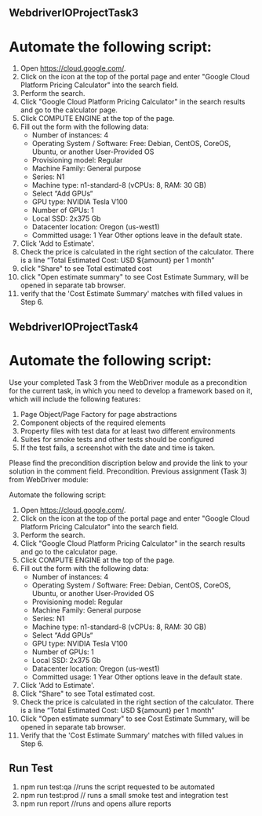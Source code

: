 ## WebdriverIOProjectTask3

# Automate the following script: 
1. Open https://cloud.google.com/.
2. Click on the icon at the top of the portal page and enter "Google Cloud Platform Pricing Calculator" into the search field.
3. Perform the search.
4. Click "Google Cloud Platform Pricing Calculator" in the search results and go to the calculator page.
5. Click COMPUTE ENGINE at the top of the page.
6. Fill out the form with the following data:
   * Number of instances: 4
   * Operating System / Software: Free: Debian, CentOS, CoreOS, Ubuntu, or another User-Provided OS
   * Provisioning model: Regular
   * Machine Family: General purpose 
   * Series: N1 
   * Machine type: n1-standard-8 (vCPUs: 8, RAM: 30 GB)
   * Select “Add GPUs“
   * GPU type: NVIDIA Tesla V100
   * Number of GPUs: 1
   * Local SSD: 2x375 Gb
   * Datacenter location: Oregon (us-west1)
   * Committed usage: 1 Year
Other options leave in the default state.
7. Click 'Add to Estimate'.
8. Check the price is calculated in the right section of the calculator. There is a line “Total Estimated Cost: USD ${amount} per 1 month” 
9. click "Share" to see Total estimated cost
10. click "Open estimate summary" to see Cost Estimate Summary, will be opened in separate tab browser.
11. verify that the 'Cost Estimate Summary' matches with filled values in Step 6.

## WebdriverIOProjectTask4

# Automate the following script: 
Use your completed Task 3 from the WebDriver module as a precondition for the current task, in which you need to develop a framework based on it, which will include the following features:

1. Page Object/Page Factory for page abstractions
2. Component objects of the required elements
3. Property files with test data for at least two different environments
4. Suites for smoke tests and other tests should be configured
5. If the test fails, a screenshot with the date and time is taken.

Please find the precondition discription below and provide the link to your solution in the comment field.
Precondition. Previous assignment (Task 3) from WebDriver module: 

Automate the following script: 

1. Open https://cloud.google.com/.
2. Click on the icon at the top of the portal page and enter "Google Cloud Platform Pricing Calculator" into the search field.
3. Perform the search.
4. Click "Google Cloud Platform Pricing Calculator" in the search results and go to the calculator page.
5. Click COMPUTE ENGINE at the top of the page.
6. Fill out the form with the following data:
   * Number of instances: 4
   * Operating System / Software: Free: Debian, CentOS, CoreOS, Ubuntu, or another User-Provided OS
   * Provisioning model: Regular
   * Machine Family: General purpose 
   * Series: N1 
   * Machine type: n1-standard-8 (vCPUs: 8, RAM: 30 GB)
   * Select “Add GPUs“
   * GPU type: NVIDIA Tesla V100
   * Number of GPUs: 1
   * Local SSD: 2x375 Gb
   * Datacenter location: Oregon (us-west1)
   * Committed usage: 1 Year
Other options leave in the default state.
7. Click 'Add to Estimate'.
8. Click "Share" to see Total estimated cost.
9. Check the price is calculated in the right section of the calculator. There is a line “Total Estimated Cost: USD ${amount} per 1 month” 
10. Click "Open estimate summary" to see Cost Estimate Summary, will be opened in separate tab browser.
11. Verify that the 'Cost Estimate Summary' matches with filled values in Step 6. 

## Run Test

1. npm run test:qa //runs the script requested to be automated
2. npm run test:prod // runs a small smoke test and integration test
3. npm run report //runs and opens allure reports